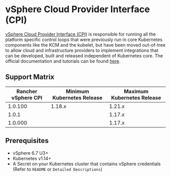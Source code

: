 # vSphere Cloud Provider Interface (CPI)

[vSphere Cloud Provider Interface (CPI)](https://github.com/kubernetes/cloud-provider-vsphere) is responsible for running all the platform specific control loops that were previously run in core Kubernetes components like the KCM and the kubelet, but have been moved out-of-tree to allow cloud and infrastructure providers to implement integrations that can be developed, built and released independent of Kubernetes core. The official documentation and tutorials can be found [here](https://vsphere-csi-driver.sigs.k8s.io/driver-deployment/prerequisites.html).

## Support Matrix

| Rancher vSphere CPI | Minimum Kubernetes Release | Maximum Kubernetes Release |
| ------------------- | -------------------------- | -------------------------- |
| 1.0.100             | 1.18.x                     | 1.21.x                     |
| 1.0.1               |                            | 1.17.x                     |
| 1.0.000             |                            | 1.17.x                     |

## Prerequisites

- vSphere 6.7 U3+
- Kubernetes v1.14+
- A Secret on your Kubernetes cluster that contains vSphere credentials (Refer to `README` or `Detailed Descriptions`)
